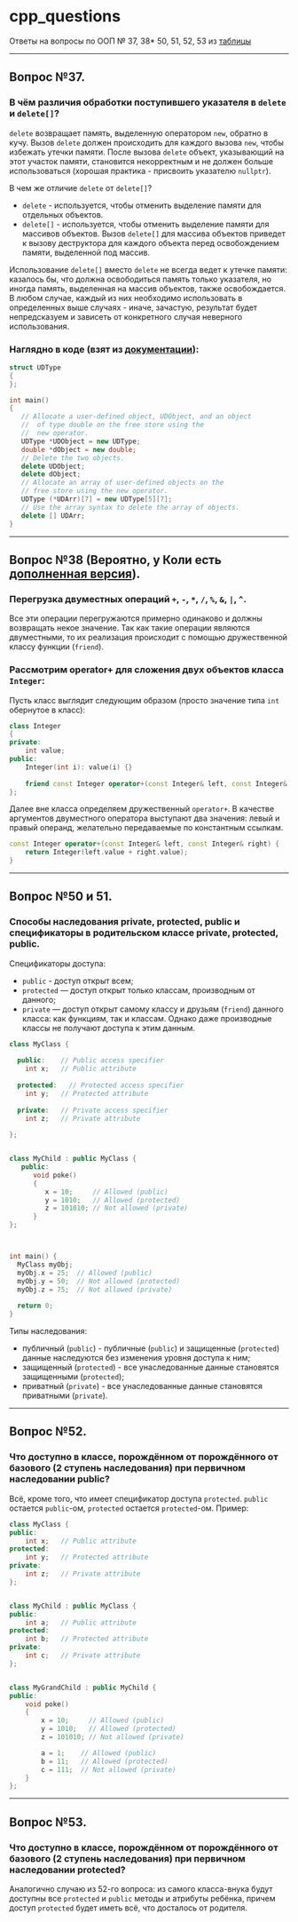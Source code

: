 # cpp_questions
Ответы на вопросы по ООП № 37, 38* 50, 51, 52, 53 из [таблицы](https://docs.google.com/spreadsheets/d/1Xa1adOa6OHZmitgNn0bf2ZkWPHSHtjVP4N1kiDtX_wo/edit#gid=0)

---

## Вопрос №37.

### В  чём  различия  обработки  поступившего  указателя  в  `delete` и `delete[]`?

`delete` возвращает память, выделенную оператором `new`, обратно в кучу. Вызов `delete` должен происходить для каждого вызова `new`, чтобы избежать утечки памяти. После вызова `delete` объект, указывающий на этот участок памяти, становится некорректным и не должен больше использоваться (хорошая практика - присвоить указателю `nullptr`).

В чем же отличие `delete` от `delete[]`?
- `delete` - используется, чтобы отменить выделение памяти для отдельных объектов.
- `delete[]` - используется, чтобы отменить выделение памяти для массивов объектов. Вызов `delete[]` для массива объектов приведет к вызову деструктора для каждого объекта перед освобождением памяти, выделенной под массив.

Использование `delete[]` вместо `delete` не всегда ведет к утечке памяти: казалось бы, что должна освободиться память только указателя, но иногда память, выделенная на массив объектов, также освобождается. В любом случае, каждый из них необходимо использовать в определенных выше случаях - иначе, зачастую, результат будет непредсказуем и зависеть от конкретного случая неверного использования.

### Наглядно в коде (взят из [документации](https://docs.microsoft.com/ru-ru/cpp/cpp/delete-operator-cpp?view=msvc-170)):
```cpp
struct UDType
{
};

int main()
{
   // Allocate a user-defined object, UDObject, and an object
   //  of type double on the free store using the
   //  new operator.
   UDType *UDObject = new UDType;
   double *dObject = new double;
   // Delete the two objects.
   delete UDObject;
   delete dObject;
   // Allocate an array of user-defined objects on the
   // free store using the new operator.
   UDType (*UDArr)[7] = new UDType[5][7];
   // Use the array syntax to delete the array of objects.
   delete [] UDArr;
}
```

---

## Вопрос №38 (Вероятно, у Коли есть [дополненная версия](https://github.com/Nick440Suvoro/OOP-exam-questions/blob/main/%D0%92%D0%BE%D0%BF%D1%80%D0%BE%D1%81%2038.md)).

### Перегрузка двуместных операций `+`, `-`, `*`, `/`, `%`, `&`, `|`, `^`.

Все эти операции перегружаются примерно одинаково и должны возвращать некое значение. Так как такие операции являются двуместными, то их реализация происходит с помощью дружественной классу функции (`friend`).

### Рассмотрим operator+ для сложения двух объектов класса `Integer`:
Пусть класс выглядит следующим образом (просто значение типа `int` обернутое в класс):
```cpp
class Integer
{
private:
    int value;
public:
    Integer(int i): value(i) {}
    
    friend const Integer operator+(const Integer& left, const Integer& right);
};
```

Далее вне класса определяем дружественный `operator+`. В качестве аргументов двуместного оператора выступают два значения: левый и правый операнд, желательно передаваемые по константным ссылкам.
```cpp
const Integer operator+(const Integer& left, const Integer& right) {
    return Integer(left.value + right.value);
}
```

---

## Вопрос №50 и 51.

### Способы наследования private, protected, public и спецификаторы в родительском классе private, protected, public.

Спецификаторы доступа:
- `public` - доступ открыт всем;
- `protected` — доступ открыт только классам, производным от данного;
- `private` — доступ открыт самому классу и друзьям (`friend`) данного класса: как функциям, так и классам. Однако даже производные классы не получают доступа к этим данным.

```cpp
class MyClass {
  
  public:    // Public access specifier
    int x;   // Public attribute
  
  protected:   // Protected access specifier
    int y;   // Protected attribute
  
  private:   // Private access specifier
    int z;   // Private attribute
    
};


class MyChild : public MyClass {
   public:
      void poke()
      {
         x = 10;     // Allowed (public)
         y = 1010;   // Allowed (protected)
         z = 101010; // Not allowed (private)
      }
};



int main() {
  MyClass myObj;
  myObj.x = 25;  // Allowed (public)
  myObj.y = 50;  // Not allowed (protected)
  myObj.z = 75;  // Not allowed (private)
  
  return 0;
}
```

Типы наследования:
- публичный (`public`) - публичные (`public`) и защищенные (`protected`) данные наследуются без изменения уровня доступа к ним;
- защищенный (`protected`) - все унаследованные данные становятся защищенными (`protected`);
- приватный (`private`) - все унаследованные данные становятся приватными (`private`).

---

## Вопрос №52.

### Что доступно в классе, порождённом от порождённого от базового (2 ступень наследования) при первичном наследовании public?

Всё, кроме того, что имеет спецификатор доступа `protected`. `public` остается `public`-ом, `protected` остается `protected`-ом. Пример:

```cpp
class MyClass {
public:
    int x;   // Public attribute
protected:
    int y;   // Protected attribute
private:
    int z;   // Private attribute
};


class MyChild : public MyClass {
public:
    int a;   // Public attribute
protected:
    int b;   // Protected attribute
private:
    int c;   // Private attribute
};


class MyGrandChild : public MyChild {
public:
    void poke()
    {
        x = 10;     // Allowed (public)
        y = 1010;   // Allowed (protected)
        z = 101010; // Not allowed (private)

        a = 1;    // Allowed (public)
        b = 11;   // Allowed (protected)
        c = 111;  // Not allowed (private)
    }
};
```

---

## Вопрос №53.

### Что доступно в классе, порождённом от порождённого от базового (2 ступень наследования) при первичном наследовании protected?

Аналогично случаю из 52-го вопроса: из самого класса-внука будут доступны все `protected` и `public` методы и атрибуты ребёнка, причем доступ `protected` будет иметь всё, что досталось от родителя.
